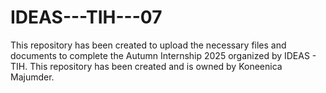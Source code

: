 # IDEAS---TIH---07
This repository has been created to upload the necessary files and documents to complete the Autumn Internship 2025 organized by IDEAS - TIH. This repository has been created and is owned by Koneenica Majumder. 
